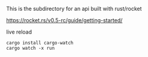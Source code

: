 This is the subdirectory for an api built with rust/rocket

https://rocket.rs/v0.5-rc/guide/getting-started/

live reload
```
cargo install cargo-watch
cargo watch -x run
```


